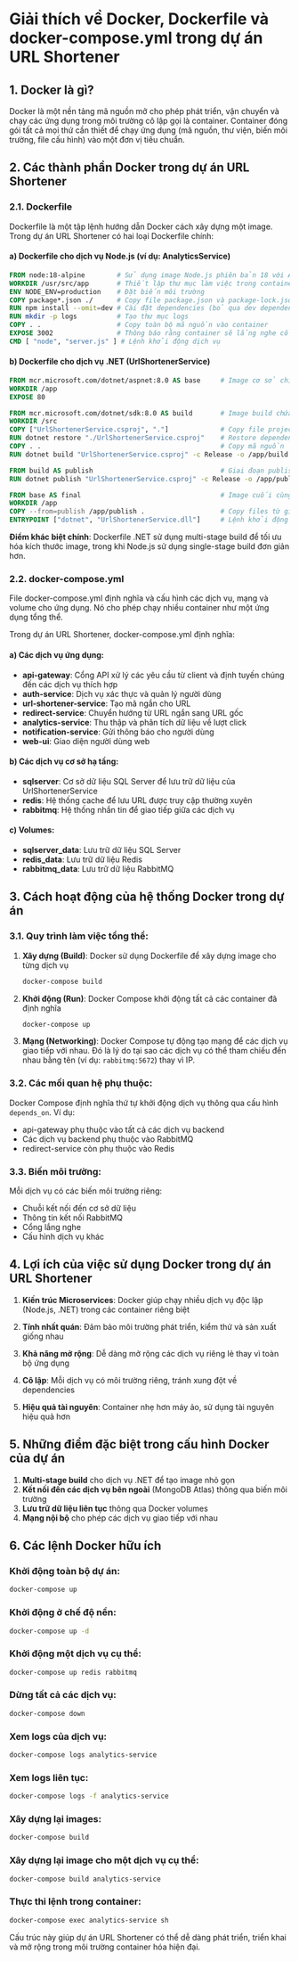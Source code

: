 # Giải thích về Docker, Dockerfile và docker-compose.yml trong dự án URL Shortener

## 1. Docker là gì?

Docker là một nền tảng mã nguồn mở cho phép phát triển, vận chuyển và chạy các ứng dụng trong môi trường cô lập gọi là container. Container đóng gói tất cả mọi thứ cần thiết để chạy ứng dụng (mã nguồn, thư viện, biến môi trường, file cấu hình) vào một đơn vị tiêu chuẩn.

## 2. Các thành phần Docker trong dự án URL Shortener

### 2.1. Dockerfile

Dockerfile là một tập lệnh hướng dẫn Docker cách xây dựng một image. Trong dự án URL Shortener có hai loại Dockerfile chính:

#### a) Dockerfile cho dịch vụ Node.js (ví dụ: AnalyticsService)

```dockerfile
FROM node:18-alpine        # Sử dụng image Node.js phiên bản 18 với Alpine Linux (nhẹ)
WORKDIR /usr/src/app       # Thiết lập thư mục làm việc trong container
ENV NODE_ENV=production    # Đặt biến môi trường
COPY package*.json ./      # Copy file package.json và package-lock.json
RUN npm install --omit=dev # Cài đặt dependencies (bỏ qua dev dependencies)
RUN mkdir -p logs          # Tạo thư mục logs
COPY . .                   # Copy toàn bộ mã nguồn vào container
EXPOSE 3002                # Thông báo rằng container sẽ lắng nghe cổng 3002
CMD [ "node", "server.js" ] # Lệnh khởi động dịch vụ
```

#### b) Dockerfile cho dịch vụ .NET (UrlShortenerService)

```dockerfile
FROM mcr.microsoft.com/dotnet/aspnet:8.0 AS base     # Image cơ sở chỉ chứa ASP.NET runtime
WORKDIR /app
EXPOSE 80

FROM mcr.microsoft.com/dotnet/sdk:8.0 AS build       # Image build chứa đầy đủ .NET SDK
WORKDIR /src
COPY ["UrlShortenerService.csproj", "."]             # Copy file project
RUN dotnet restore "./UrlShortenerService.csproj"    # Restore dependencies
COPY . .                                             # Copy mã nguồn
RUN dotnet build "UrlShortenerService.csproj" -c Release -o /app/build  # Build ứng dụng

FROM build AS publish                                # Giai đoạn publish
RUN dotnet publish "UrlShortenerService.csproj" -c Release -o /app/publish /p:UseAppHost=false

FROM base AS final                                   # Image cuối cùng (chỉ chứa runtime)
WORKDIR /app
COPY --from=publish /app/publish .                   # Copy files từ giai đoạn publish
ENTRYPOINT ["dotnet", "UrlShortenerService.dll"]     # Lệnh khởi động
```

**Điểm khác biệt chính**: Dockerfile .NET sử dụng multi-stage build để tối ưu hóa kích thước image, trong khi Node.js sử dụng single-stage build đơn giản hơn.

### 2.2. docker-compose.yml

File docker-compose.yml định nghĩa và cấu hình các dịch vụ, mạng và volume cho ứng dụng. Nó cho phép chạy nhiều container như một ứng dụng tổng thể.

Trong dự án URL Shortener, docker-compose.yml định nghĩa:

#### a) Các dịch vụ ứng dụng:
- **api-gateway**: Cổng API xử lý các yêu cầu từ client và định tuyến chúng đến các dịch vụ thích hợp
- **auth-service**: Dịch vụ xác thực và quản lý người dùng
- **url-shortener-service**: Tạo mã ngắn cho URL
- **redirect-service**: Chuyển hướng từ URL ngắn sang URL gốc
- **analytics-service**: Thu thập và phân tích dữ liệu về lượt click
- **notification-service**: Gửi thông báo cho người dùng
- **web-ui**: Giao diện người dùng web

#### b) Các dịch vụ cơ sở hạ tầng:
- **sqlserver**: Cơ sở dữ liệu SQL Server để lưu trữ dữ liệu của UrlShortenerService
- **redis**: Hệ thống cache để lưu URL được truy cập thường xuyên
- **rabbitmq**: Hệ thống nhắn tin để giao tiếp giữa các dịch vụ

#### c) Volumes:
- **sqlserver_data**: Lưu trữ dữ liệu SQL Server
- **redis_data**: Lưu trữ dữ liệu Redis
- **rabbitmq_data**: Lưu trữ dữ liệu RabbitMQ

## 3. Cách hoạt động của hệ thống Docker trong dự án

### 3.1. Quy trình làm việc tổng thể:

1. **Xây dựng (Build)**: Docker sử dụng Dockerfile để xây dựng image cho từng dịch vụ
   ```bash
   docker-compose build
   ```

2. **Khởi động (Run)**: Docker Compose khởi động tất cả các container đã định nghĩa
   ```bash
   docker-compose up
   ```

3. **Mạng (Networking)**: Docker Compose tự động tạo mạng để các dịch vụ giao tiếp với nhau. Đó là lý do tại sao các dịch vụ có thể tham chiếu đến nhau bằng tên (ví dụ: `rabbitmq:5672`) thay vì IP.

### 3.2. Các mối quan hệ phụ thuộc:

Docker Compose định nghĩa thứ tự khởi động dịch vụ thông qua cấu hình `depends_on`. Ví dụ:
- api-gateway phụ thuộc vào tất cả các dịch vụ backend
- Các dịch vụ backend phụ thuộc vào RabbitMQ
- redirect-service còn phụ thuộc vào Redis

### 3.3. Biến môi trường:

Mỗi dịch vụ có các biến môi trường riêng:
- Chuỗi kết nối đến cơ sở dữ liệu
- Thông tin kết nối RabbitMQ
- Cổng lắng nghe
- Cấu hình dịch vụ khác

## 4. Lợi ích của việc sử dụng Docker trong dự án URL Shortener

1. **Kiến trúc Microservices**: Docker giúp chạy nhiều dịch vụ độc lập (Node.js, .NET) trong các container riêng biệt

2. **Tính nhất quán**: Đảm bảo môi trường phát triển, kiểm thử và sản xuất giống nhau

3. **Khả năng mở rộng**: Dễ dàng mở rộng các dịch vụ riêng lẻ thay vì toàn bộ ứng dụng

4. **Cô lập**: Mỗi dịch vụ có môi trường riêng, tránh xung đột về dependencies

5. **Hiệu quả tài nguyên**: Container nhẹ hơn máy ảo, sử dụng tài nguyên hiệu quả hơn

## 5. Những điểm đặc biệt trong cấu hình Docker của dự án

1. **Multi-stage build** cho dịch vụ .NET để tạo image nhỏ gọn
2. **Kết nối đến các dịch vụ bên ngoài** (MongoDB Atlas) thông qua biến môi trường
3. **Lưu trữ dữ liệu liên tục** thông qua Docker volumes
4. **Mạng nội bộ** cho phép các dịch vụ giao tiếp với nhau

## 6. Các lệnh Docker hữu ích

### Khởi động toàn bộ dự án:
```bash
docker-compose up
```

### Khởi động ở chế độ nền:
```bash
docker-compose up -d
```

### Khởi động một dịch vụ cụ thể:
```bash
docker-compose up redis rabbitmq
```

### Dừng tất cả các dịch vụ:
```bash
docker-compose down
```

### Xem logs của dịch vụ:
```bash
docker-compose logs analytics-service
```

### Xem logs liên tục:
```bash
docker-compose logs -f analytics-service
```

### Xây dựng lại images:
```bash
docker-compose build
```

### Xây dựng lại image cho một dịch vụ cụ thể:
```bash
docker-compose build analytics-service
```

### Thực thi lệnh trong container:
```bash
docker-compose exec analytics-service sh
```

Cấu trúc này giúp dự án URL Shortener có thể dễ dàng phát triển, triển khai và mở rộng trong môi trường container hóa hiện đại. 